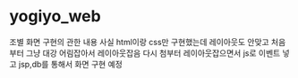 # yogiyo_web


조별 화면 구현의 관한 내용
사실 html이랑 css만 구현했는데
레이아웃도 안맞고 처음부터 그냥 대강 어림잡아서 레이아웃잡음
다시 첨부터 레이아웃잡으면서 js로 이벤트 넣고 jsp,db를 통해서 화면 구현 예정 
